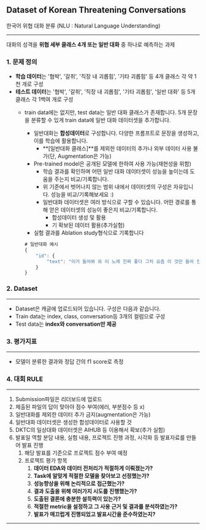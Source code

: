 ## **Dataset of Korean Threatening Conversations**

한국어 위협 대화 분류 (NLU : Natural Language Understanding)

---

대화의 성격을 **위협 세부 클래스 4개 또는 일반 대화** 중 하나로 예측하는 과제

### 1. **문제 정의**

- **학습 데이터**는 '협박', '갈취', '직장 내 괴롭힘', '기타 괴롭힘' 등 4개 클래스 각 약 1천 개로 구성
- **테스트 데이터**는 '협박', '갈취', '직장 내 괴롭힘', '기타 괴롭힘', '일반 대화' 등 5개 클래스 각 1백여 개로 구성
    - train data에는 없지만, test data는 일반 대화 클래스가 존재합니다. 5개 문장을 분류할 수 있게 train data에 일반 대화 데이터셋을 추가합니다.
        - 일반대화는 **합성데이터**로 구성합니다. 다양한 프롬프트로 문장을 생성하고, 이를 학습에 활용합니다.
            - **[일반대화 클래스]**를 제외한 데이터의 추가나 외부 데이터 사용 불가(단, Augmentation은 가능)
        - Pre-trained model은 공개된 모델에 한하여 사용 가능(재현성을 위함)
            - 학습 결과를 확인하며 어떤 일반 대화 데이터셋이 성능을 높이는데 도움을 주는지 비교/기록합니다.
            - 위 기준에서 벗어나지 않는 범위 내에서 데이터셋의 구성은 자유입니다. 성능을 비교/기록해보세요 :)
            - 일반대화 데이터셋은 여러 방식으로 구할 수 있습니다. 어떤 경로를 통해 얻은 데이터셋의 성능이 좋은지 비교/기록합니다.
                - 합성데이터 생성 및 활용
                - 기 확보된 데이터 활용(추가실험)
        - 실험 결과를 Ablation study형식으로 기록합니다
        
        ```jsx
        # 일반대화 예시
        {
        	"id": {
        		"text": "이거 들어봐 와 이 노래 진짜 좋다 그치 요즘 이 것만 들어 진짜 너무 좋다 내가 요즘 듣는 것도 들어봐 음 난 좀 별론데 좋을 줄 알았는데 아쉽네 내 취향은 아닌 듯 배고프다 밥이나 먹으러 가자 그래"
        	}
        }
        ```
        

### 2. Dataset

---

- Dataset은 캐글에 업로드되어 있습니다. 구성은 다음과 같습니다.
- Train data는 index, class, conversation등 3개의 컬럼으로 구성
- Test data는 **index와 conversation만 제공**

### 3. 평가지표

---

- 모델이 분류한 결과와 정답 간의 f1 score로 측정

### 4. 대회 RULE

---

1. Submission파일은 리더보드에 업로드
2. 제출된 파일의 답이 맞아야 점수 부여(에러, 부분점수 등 x)
3. 일반대화를 제외한 데이터 추가 금지(augmentation은 가능)
4. 일반대화 데이터셋은 생성한 합성데이터로 사용할 것
5. DKTC의 일상대화 데이터셋은 AIHUB 등 이용해서 확보(추가 실험)
6. 발표일 역할 분담 내용, 실험 내용, 프로젝트 진행 과정, 시각화 등 발표자료를 만들어 발표 진행
    1. 해당 발표를 기준으로 프로젝트 점수 부여 예정
    2. 프로젝트 평가 항목
        1. **데이터 EDA와 데이터 전처리가 적절하게 이뤄졌는가?**
        2. **Task에 알맞게 적절한 모델을 찾아보고 선정했는가?**
        3. **성능향상을 위해 논리적으로 접근했는가?**
        4. **결과 도출을 위해 여러가지 시도를 진행했는가?**
        5. **도출된 결론에 충분한 설득력이 있는가?**
        6. **적절한 metric을 설정하고 그 사용 근거 및 결과를 분석하였는가?**
        7. **발표가 매끄럽게 진행되었고 발표시간을 준수하였는지?**

---

